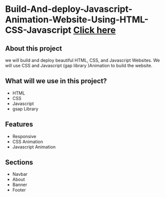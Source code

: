 # Build-And-deploy-Javascript-Animation-Website-Using-HTML-CSS-Javascript [Click here](https://calm-panda-5cb8e1.netlify.app/)
## About this project
we will build and deploy beautiful HTML, CSS, and Javascript Websites. We will use CSS and Javascript (gap library )Animation to build the website. 
## What will we use in this project?
- HTML
- CSS
- Javascript
- gsap Library
## Features
- Responsive
- CSS Animation
- Javascript Animation

## Sections
- Navbar
- About
- Banner
- Footer
  

  
  
  
